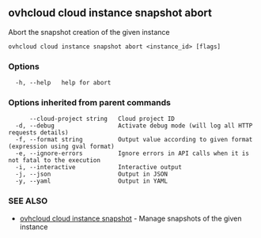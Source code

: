 ## ovhcloud cloud instance snapshot abort

Abort the snapshot creation of the given instance

```
ovhcloud cloud instance snapshot abort <instance_id> [flags]
```

### Options

```
  -h, --help   help for abort
```

### Options inherited from parent commands

```
      --cloud-project string   Cloud project ID
  -d, --debug                  Activate debug mode (will log all HTTP requests details)
  -f, --format string          Output value according to given format (expression using gval format)
  -e, --ignore-errors          Ignore errors in API calls when it is not fatal to the execution
  -i, --interactive            Interactive output
  -j, --json                   Output in JSON
  -y, --yaml                   Output in YAML
```

### SEE ALSO

* [ovhcloud cloud instance snapshot](ovhcloud_cloud_instance_snapshot.md)	 - Manage snapshots of the given instance

